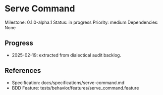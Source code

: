 # Serve Command
Milestone: 0.1.0-alpha.1
Status: in progress
Priority: medium
Dependencies: None

## Progress
- 2025-02-19: extracted from dialectical audit backlog.

## References
- Specification: docs/specifications/serve-command.md
- BDD Feature: tests/behavior/features/serve_command.feature
